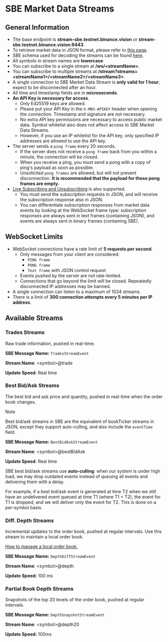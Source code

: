 # SBE Market Data Streams

## General Information

* The base endpoint is **stream-sbe.testnet.binance.vision** or **stream-sbe.testnet.binance.vision:9443**.
* To retrieve market data in JSON format, please refer to [this page](web-socket-streams.md).
* SBE schema used for decoding the streams can be found [here](https://github.com/binance/binance-spot-api-docs/blob/master/sbe/schemas/stream_1_0.xml).
* All symbols in stream names are **lowercase**.
* You can subscribe to a single stream at **/ws/\<streamName\>**.
* You can subscribe to multiple streams at **/stream?streams=\<streamName1\>/\<streamName2\>/\<streamName3\>**.
* A single connection to SBE Market Data Stream is **only valid for 1 hour**; expect to be disconnected after an hour.
* All time and timestamp fields are in **microseconds**.
* **An API Key is necessary for access**.
  * Only Ed25519 keys are allowed.
  * Please put your API Key in the `X-MBX-APIKEY` header when opening the connection. Timestamp and signature are not necessary.
  * No extra API key permissions are necessary to access public market data. Symbol whitelist also does not affect access to SBE Market Data Streams.
  * However, if you use an IP whitelist for the API key, only specified IP addresses are allowed to use the API key.
* The server sends a `ping frame` every 20 seconds.
  * If the server does not receive a `pong frame` back from you within a minute, the connection will be closed.
  * When you receive a ping, you must send a pong with a copy of ping's payload as soon as possible.
  * Unsolicited `pong frames` are allowed, but will not prevent disconnection. **It is recommended that the payload for these pong frames are empty.**
* [Live Subscribing and Unsubscribing](web-socket-streams.md#live-subscribingunsubscribing-to-streams) is also supported.
  * You must send the subscription requests in JSON, and will receive the subscription response also in JSON.
  * You can differentiate subscription responses from market data events by looking at the WebSocket frame type: subscription responses are always sent in text frames (containing JSON), and events are always sent in binary frames (containing SBE).

## WebSocket Limits

* WebSocket connections have a rate limit of **5 requests per second**.
  * Only messages from your client are considered:
    * `PING frame`
    * `PONG frame`
    * `Text frame` with JSON control request
  * Events pushed by the server are not rate-limited.
  * Connections that go beyond the limit will be closed. Repeatedly disconnected IP addresses may be banned.
* A single connection can listen to a maximum of 1024 streams.
* There is a limit of **300 connection attempts every 5 minutes per IP address**.

## Available Streams

### Trades Streams

Raw trade information, pushed in real-time.

**SBE Message Name:** `TradesStreamEvent`

**Stream Name**: \<symbol\>@trade

**Update Speed**: Real time

### Best Bid/Ask Streams

The best bid and ask price and quantity, pushed in real-time when the order book changes.

> [!NOTE]
> Best bid/ask streams in SBE are the equivalent of bookTicker streams in JSON, except they support auto-culling, and also include the `eventTime` field.

**SBE Message Name:** `BestBidAskStreamEvent`

**Stream Name**: \<symbol\>@bestBidAsk

**Update Speed**: Real time

<a id="auto-culling"></a>
SBE best bid/ask streams use **auto-culling**: when our system is under high load, we may drop outdated events instead of queuing all events and delivering them with a delay.

For example, if a best bid/ask event is generated at time T2 when we still have an undelivered event queued at time T1 (where T1 < T2), the event for T1 is dropped, and we will deliver only the event for T2. This is done on a per-symbol basis.

### Diff. Depth Streams

Incremental updates to the order book, pushed at regular intervals. Use this stream to maintain a local order book.

[How to manage a local order book.](web-socket-streams.md#how-to-manage-a-local-order-book-correctly)

**SBE Message Name:** `DepthDiffStreamEvent`

**Stream Name**: \<symbol\>@depth

**Update Speed:** 100 ms

### Partial Book Depth Streams

Snapshots of the top 20 levels of the order book, pushed at regular intervals.

**SBE Message Name:** `DepthSnapshotStreamEvent`

**Stream Name**: \<symbol\>@depth20

**Update Speed:** 100ms
